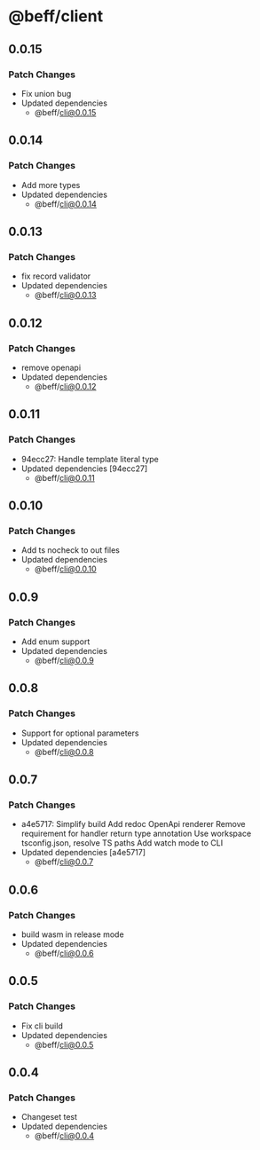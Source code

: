 # @beff/client

## 0.0.15

### Patch Changes

- Fix union bug
- Updated dependencies
  - @beff/cli@0.0.15

## 0.0.14

### Patch Changes

- Add more types
- Updated dependencies
  - @beff/cli@0.0.14

## 0.0.13

### Patch Changes

- fix record validator
- Updated dependencies
  - @beff/cli@0.0.13

## 0.0.12

### Patch Changes

- remove openapi
- Updated dependencies
  - @beff/cli@0.0.12

## 0.0.11

### Patch Changes

- 94ecc27: Handle template literal type
- Updated dependencies [94ecc27]
  - @beff/cli@0.0.11

## 0.0.10

### Patch Changes

- Add ts nocheck to out files
- Updated dependencies
  - @beff/cli@0.0.10

## 0.0.9

### Patch Changes

- Add enum support
- Updated dependencies
  - @beff/cli@0.0.9

## 0.0.8

### Patch Changes

- Support for optional parameters
- Updated dependencies
  - @beff/cli@0.0.8

## 0.0.7

### Patch Changes

- a4e5717: Simplify build
  Add redoc OpenApi renderer
  Remove requirement for handler return type annotation
  Use workspace tsconfig.json, resolve TS paths
  Add watch mode to CLI
- Updated dependencies [a4e5717]
  - @beff/cli@0.0.7

## 0.0.6

### Patch Changes

- build wasm in release mode
- Updated dependencies
  - @beff/cli@0.0.6

## 0.0.5

### Patch Changes

- Fix cli build
- Updated dependencies
  - @beff/cli@0.0.5

## 0.0.4

### Patch Changes

- Changeset test
- Updated dependencies
  - @beff/cli@0.0.4
